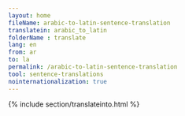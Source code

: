 ```yaml
---
layout: home
fileName: arabic-to-latin-sentence-translation
translatein: arabic_to_latin
folderName : translate
lang: en
from: ar
to: la
permalink: /arabic-to-latin-sentence-translation
tool: sentence-translations
nointernationalization: true
---
```

{% include section/translateinto.html %}
